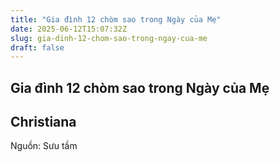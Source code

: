 ```yaml
---
title: "Gia đình 12 chòm sao trong Ngày của Mẹ"
date: 2025-06-12T15:07:32Z
slug: gia-dinh-12-chom-sao-trong-ngay-cua-me
draft: false
---
```


## Gia đình 12 chòm sao trong Ngày của Mẹ

## Christiana

Nguồn: Sưu tầm